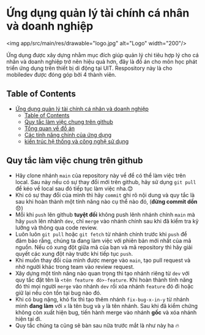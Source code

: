 # Ứng dụng quản lý tài chính cá nhân và doanh nghiệp

<img app/src/main/res/drawable="logo.jpg" alt="Logo" width="200"/>

Ứng dụng được xây dựng nhằm mục đích giúp quản lý chi tiêu hợp lý cho cá nhân và doanh nghiệp trở nên hiệu quả hơn, đây là đồ án cho môn học phát triển ứng dụng trên thiết bị di động tại UIT. Respository này là cho mobiledev được đóng góp bởi 4 thành viên.

## Table of Contents
  - [Ứng dụng quản lý tài chính cá nhân và doanh nghiệp](#Ứng-dụng-quản-lý-tài-chính-cá-nhân-và-doanh_nghiệp)
      -  [Table of Contents](#table-of-contents)
      -  [Quy tắc làm việc chung trên github](#quy-tắc-làm-việc-chung-trên-github)
      -  [Tổng quan về đồ án](#tổng-quan-về-đồ-án)
      -  [Các tính năng chính của ứng dụng](#các-tính-năng-chính-của-ứng-dụng)
      -  [kiến trúc hệ thống và công nghệ sử dụng](#kiến-trúc-hệ-thống-và-công-nghệ-sử-dụng)
   
  ## Quy tắc làm việc chung trên github
  - Hãy clone nhánh `main` của repository này về để có thể làm việc trên local. Sau này nếu có sự thay đổi mới trên github, hãy sử dụng `git pull` để kéo về local sau đó tiếp tục làm việc nha.😊
  - Khi có sự thay đổi của mình thì hãy `commit` ghi rõ nội dung và quy tắc là sau khi hoàn thành một tính năng nào cụ thể nào đó, (**đừng commit dồn** 😞)
  - Mỗi khi `push` lên github **tuyệt đối** không push lênh nhánh chính `main` mà hãy `push` lên nhánh `dev`, chỉ `merge` vào nhánh chính sau khi đã kiểm tra kỹ lưỡng và thông qua code review.
  - Luôn luôn `git pull` hoặc `git fetch` từ nhánh chính trước khi `push` để đảm bảo rằng, chúng ta đang làm việc với phiên bản mới nhất của mã nguồn. Nếu có xung đột giữa mã của bạn và mã repository thì hãy giải quyết các xung  đột này trước khi tiếp tục `push`.
  - Khi muốn thay đổi của mình được merge vào `main`, tạo pull request và nhờ người khác trong team vào review request.
  - Xây dựng một tính năng nào quan trọng thì tạo nhánh riêng từ `dev` với quy tắc đặt tên là `<tên feature đó>-feature`. Khi hoàn thành tính năng đó thì mọi người `merge` vào nhánh `dev` rồi xóa nhánh `feature` đó đi hoặc giữ lại nếu còn tồn tại bug nào đó.
  - Khi có bug nặng, khó fix thì tạo thêm nhánh `fix-bug-x-in-y` từ nhánh mình **đang làm** với `x` là tên bug và `y` là tên nhánh. Sau khi đã kiểm chứng không còn xuất hiện bug, tiến hành merge vào nhánh **gốc** và xóa nhánh hiện tại đi.
  - Quy tắc chúng ta cũng sẽ bàn sau nữa trước mắt là như này ha 🔥
